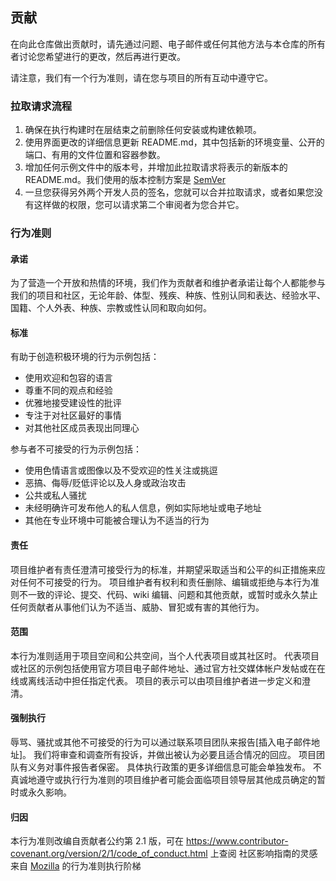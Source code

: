 ## 贡献

在向此仓库做出贡献时，请先通过问题、电子邮件或任何其他方法与本仓库的所有者讨论您希望进行的更改，然后再进行更改。

请注意，我们有一个行为准则，请在您与项目的所有互动中遵守它。

### 拉取请求流程

1. 确保在执行构建时在层结束之前删除任何安装或构建依赖项。
2. 使用界面更改的详细信息更新 README.md，其中包括新的环境变量、公开的端口、有用的文件位置和容器参数。
3. 增加任何示例文件中的版本号，并增加此拉取请求将表示的新版本的
   README.md。我们使用的版本控制方案是 [SemVer](http://semver.org/)
4. 一旦您获得另外两个开发人员的签名，您就可以合并拉取请求，或者如果您没有这样做的权限，您可以请求第二个审阅者为您合并它。

### 行为准则

#### 承诺

为了营造一个开放和热情的环境，我们作为贡献者和维护者承诺让每个人都能参与我们的项目和社区，无论年龄、体型、残疾、种族、性别认同和表达、经验水平、国籍、个人外表、种族、宗教或性认同和取向如何。

#### 标准

有助于创造积极环境的行为示例包括：

* 使用欢迎和包容的语言
* 尊重不同的观点和经验
* 优雅地接受建设性的批评
* 专注于对社区最好的事情
* 对其他社区成员表现出同理心

参与者不可接受的行为示例包括：

* 使用色情语言或图像以及不受欢迎的性关注或挑逗
* 恶搞、侮辱/贬低评论以及人身或政治攻击
* 公共或私人骚扰
* 未经明确许可发布他人的私人信息，例如实际地址或电子地址
* 其他在专业环境中可能被合理认为不适当的行为

#### 责任

项目维护者有责任澄清可接受行为的标准，并期望采取适当和公平的纠正措施来应对任何不可接受的行为。
项目维护者有权利和责任删除、编辑或拒绝与本行为准则不一致的评论、提交、代码、wiki
编辑、问题和其他贡献，或暂时或永久禁止任何贡献者从事他们认为不适当、威胁、冒犯或有害的其他行为。

#### 范围

本行为准则适用于项目空间和公共空间，当个人代表项目或其社区时。
代表项目或社区的示例包括使用官方项目电子邮件地址、通过官方社交媒体帐户发帖或在在线或离线活动中担任指定代表。
项目的表示可以由项目维护者进一步定义和澄清。

#### 强制执行

辱骂、骚扰或其他不可接受的行为可以通过联系项目团队来报告[插入电子邮件地址]。
我们将审查和调查所有投诉，并做出被认为必要且适合情况的回应。
项目团队有义务对事件报告者保密。
具体执行政策的更多详细信息可能会单独发布。
不真诚地遵守或执行行为准则的项目维护者可能会面临项目领导层其他成员确定的暂时或永久影响。

#### 归因

本行为准则改编自贡献者公约第 2.1 版，可在 https://www.contributor-covenant.org/version/2/1/code_of_conduct.html 上查阅
社区影响指南的灵感来自 [Mozilla](https://github.com/mozilla/diversity) 的行为准则执行阶梯
